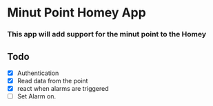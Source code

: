 
# Minut Point Homey App
### This app will add support for the minut point to the Homey


## Todo
- [X] Authentication
- [X] Read data from the point
- [X] react when alarms are triggered
- [ ] Set Alarm on.
